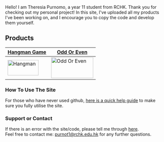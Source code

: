 Hello! I am Theresia Purnomo, a year 11 student from RCHK. Thank you for checking out my personal project! In this site, I've uploaded all my products I've been working on, and I encourage you to copy the code and develop them yourself. 

## Products

| <b>[Hangman Game](https://github.com/Theresiap/Personal-Project/blob/master/Hangman/README.md)</b>  | <b>[Odd Or Even](https://github.com/Theresiap/Personal-Project/blob/master/Hangman/Hangman.md)</b> |
| ------------- | ------------- |
| <img src="https://11points.com/wp-content/uploads/2012/09/dominatehangman-1600.jpg" style="width:100px; height:50px" alt="Hangman">  | <img src="https://miro.medium.com/max/1600/1*R-Nk15cdtPJNYlIBl68dKg.jpeg" style="width:136px; height:68px" alt="Odd Or Even">  |


### How To Use The Site
For those who have never used github, [here is a quick help guide]() to make sure you fully utilise the site.

### Support or Contact

If there is an error with the site/code, please tell me through [here](). 
<br>
Feel free to contact me: [purnot1@rchk.edu.hk](purnot1@rchk.edu.hk) for any further questions.
